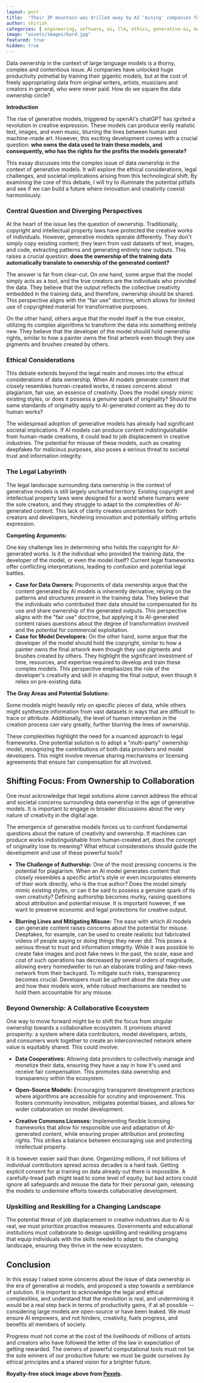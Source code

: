 ```yaml
---
layout: post
title:  "Their IP mountain was drilled away by AI 'mining' companies for profit. Are they owed anything?"
author: shirish
categories: [ engineering, software, ai, llm, ethics, generative-ai, machine-learning ]
image: "assets/images/bard.jpg"
featured: true
hidden: true
---
```


Data ownership in the context of large language models is a thorny, complex and contentious issue. AI companies have unlocked huge productivity potnetial by training their gigantic models, but at the cost of freely appropriating data from original writers, artists, musicians and creators in general, who were never paid. How do we square the data ownership circle?

**Introduction**

The rise of generative models, triggered by openAI's chatGPT has ignited a revolution in creative expression. These models can produce eerily realistic text, images, and even music, blurring the lines between human and machine-made art. However, this exciting development comes with a crucial question: **who owns the data used to train these models, and consequently, who has the rights for the profits the models generate?**

This essay discusses into the complex issue of data ownership in the context of generative models. It will explore the ethical considerations, legal challenges, and societal implications arising from this technological shift. By examining the core of this debate, I will try to illuminate the potential pitfalls and see if we can build a future where innovation and creativity coexist harmoniously.

### Central Question and Diverging Perspectives

At the heart of the issue lies the question of ownership. Traditionally, copyright and intellectual property laws have protected the creative works of individuals. However, generative models operate differently. They don't simply copy existing content; they learn from vast datasets of text, images, and code, extracting patterns and generating entirely new outputs. This raises a crucial question: **does the ownership of the training data automatically translate to ownership of the generated content?**

The answer is far from clear-cut. On one hand, some argue that the model simply acts as a tool, and the true creators are the individuals who provided the data. They believe that the output reflects the collective creativity embedded in the training data, and therefore, ownership should be shared. This perspective aligns with the "fair use" doctrine, which allows for limited use of copyrighted material for transformative purposes.

On the other hand, others argue that the model itself is the true creator, utilizing its complex algorithms to transform the data into something entirely new. They believe that the developer of the model should hold ownership rights, similar to how a painter owns the final artwork even though they use pigments and brushes created by others.

### Ethical Considerations

This debate extends beyond the legal realm and moves into the ethical considerations of data ownership. When AI models generate content that closely resembles human-created works, it raises concerns about plagiarism, fair use, an essence of creativity. Does the model simply mimic existing styles, or does it possess a genuine spark of originality? Should the same standards of originality apply to AI-generated content as they do to human works?

The widespread adoption of generative models has already had significant societal implications. If AI models can produce content indistinguishable from human-made creations, it could lead to job displacement in creative industries. The potential for misuse of these models, such as creating deepfakes for malicious purposes, also poses a serious threat to societal trust and information integrity.

### The Legal Labyrinth

The legal landscape surrounding data ownership in the context of generative models is still largely uncharted territory. Existing copyright and intellectual property laws were designed for a world where humans were the sole creators, and they struggle to adapt to the complexities of AI-generated content. This lack of clarity creates uncertainties for both creators and developers, hindering innovation and potentially stifling artistic expression.

**Competing Arguments:**

One key challenge lies in determining who holds the copyright for AI-generated works. Is it the individual who provided the training data, the developer of the model, or even the model itself? Current legal frameworks offer conflicting interpretations, leading to confusion and potential legal battles.

  * **Case for Data Owners:** Proponents of data ownership argue that the content generated by AI models is inherently derivative, relying on the patterns and structures present in the training data. They believe that the individuals who contributed their data should be compensated for its use and share ownership of the generated outputs. This perspective aligns with the "fair use" doctrine, but applying it to AI-generated content raises questions about the degree of transformation involved and the potential for commercial exploitation. 
  * **Case for Model Developers:** On the other hand, some argue that the developer of the model should hold the copyright, similar to how a painter owns the final artwork even though they use pigments and brushes created by others. They highlight the significant investment of time, resources, and expertise required to develop and train these complex models. This perspective emphasizes the role of the developer's creativity and skill in shaping the final output, even though it relies on pre-existing data.

**The Gray Areas and Potential Solutions:**

Some models might heavily rely on specific pieces of data, while others might synthesize information from vast datasets in ways that are difficult to trace or attribute. Additionally, the level of human intervention in the creation process can vary greatly, further blurring the lines of ownership.

These complexities highlight the need for a nuanced approach to legal frameworks. One potential solution is to adopt a "multi-party" ownership model, recognizing the contributions of both data providers and model developers. This might involve revenue sharing mechanisms or licensing agreements that ensure fair compensation for all involved.

## Shifting Focus: From Ownership to Collaboration

One must acknowledge that legal solutions alone cannot address the ethical and societal concerns surrounding data ownership in the age of generative models. It is important to engage in broader discussions about the very nature of creativity in the digital age.

The emergence of generative models forces us to confront fundamental questions about the nature of creativity and ownership. If machines can produce works indistinguishable from human-created art, does the concept of originality lose its meaning? What ethical considerations should guide the development and use of these powerful tools?

* **The Challenge of Authorship:** One of the most pressing concerns is the potential for plagiarism. When an AI model generates content that closely resembles a specific artist's style or even incorporates elements of their work directly, who is the true author? Does the model simply mimic existing styles, or can it be said to possess a genuine spark of its own creativity? Defining authorship becomes murky, raising questions about attribution and potential misuse. It is important however, if we want to preserve economic and legal protections for creative output.

* **Blurring Lines and Mitigating Misuse:** The ease with which AI models can generate content raises concerns about the potential for misuse. Deepfakes, for example, can be used to create realistic but fabricated videos of people saying or doing things they never did. This poses a serious threat to trust and information integrity. While it was possible to create fake images and post fake news in the past, the scale, ease and cost of such operations has decreased by several orders of magnitude, allowing every homedweller to run an elaborate trolling and fake-news network from their backyard. To mitigate such risks, transparency becomes crucial. Developers must be upfront about the data they use and how their models work, while robust mechanisms are needed to hold them accountable for any misuse.

### Beyond Ownership: A Collaborative Ecosystem

One way to move forward might be to shift the focus from singular ownership towards a collaborative ecosystem. It promises shared prosperity: a system where data contributors, model developers, artists, and consumers work together to create an interconnected network where value is equitably shared. This could involve:

* **Data Cooperatives:** Allowing data providers to collectively manage and monetize their data, ensuring they have a say in how it's used and receive fair compensation. This promotes data ownership and transparency within the ecosystem.

* **Open-Source Models:** Encouraging transparent development practices where algorithms are accessible for scrutiny and improvement. This fosters community innovation, mitigates potential biases, and allows for wider collaboration on model development.

* **Creative Commons Licenses:** Implementing flexible licensing frameworks that allow for responsible use and adaptation of AI-generated content, while ensuring proper attribution and protecting rights. This strikes a balance between encouraging use and protecting intellectual property.

It is however easier said than done. Organizing millions, if not billions of individual contributors spread across decades is a hard task. Getting explicit consent for ai training on data already out there is impossible. A carefully-tread path might lead to some level of equity, but bad actors could ignore all safeguards and misuse the data for their personal gain, releasing the models to undermine efforts towards collaborative development.

### Upskilling and Reskilling for a Changing Landscape

The potential threat of job displacement in creative industries due to AI is real, we must prioritize proactive measures. Governments and educational institutions must collaborate to design upskilling and reskilling programs that equip individuals with the skills needed to adapt to the changing landscape, ensuring they thrive in the new ecosystem.

## Conclusion

In this essay I raised some concerns about the issue of data ownership in the era of generative ai models, and proposed a step towards a semblance of solution. It is important to acknowledge the legal and ethical complexities, and understand that the revolution is real, and undermining it would be a real step back in terms of productivity gains, if at all possible -- considering large models are open-source or have been leaked. We must ensure AI empowers, and not hinders, creativity, fuels progress, and benefits all members of society. 

Progress must not come at the cost of the livelihoods of millions of artists and creators who have followed the letter of the law in expectation of getting rewarded. The owners of powerful computational tools must not be the sole winners of our productive future: we must be guide ourselves by ethical principles and a shared vision for a brighter future. 

__Royalty-free stock image above from [Pexels](https://www.pexels.com/).__